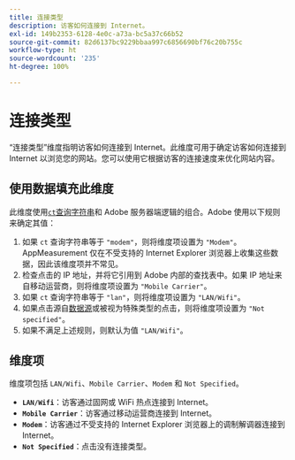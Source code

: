 ```yaml
---
title: 连接类型
description: 访客如何连接到 Internet。
exl-id: 149b2353-6128-4e0c-a73a-bc5a37c66b52
source-git-commit: 82d6137bc9229bbaa997c6856690bf76c20b755c
workflow-type: ht
source-wordcount: '235'
ht-degree: 100%

---
```


# 连接类型

“连接类型”维度指明访客如何连接到 Internet。此维度可用于确定访客如何连接到 Internet 以浏览您的网站。您可以使用它根据访客的连接速度来优化网站内容。

## 使用数据填充此维度

此维度使用[`ct`查询字符串](/help/implement/validate/query-parameters.md)和 Adobe 服务器端逻辑的组合。Adobe 使用以下规则来确定其值：

1. 如果 `ct` 查询字符串等于 `"modem"`，则将维度项设置为 `"Modem"`。AppMeasurement 仅在不受支持的 Internet Explorer 浏览器上收集这些数据，因此该维度项并不常见。
1. 检查点击的 IP 地址，并将它引用到 Adobe 内部的查找表中。如果 IP 地址来自移动运营商，则将维度项设置为 `"Mobile Carrier"`。
1. 如果 `ct` 查询字符串等于 `"lan"`，则将维度项设置为 `"LAN/Wifi"`。
1. 如果点击源自[数据源](/help/import/c-data-sources/datasrc-home.md)或被视为特殊类型的点击，则将维度项设置为 `"Not specified"`。
1. 如果不满足上述规则，则默认为值 `"LAN/Wifi"`。

## 维度项

维度项包括 `LAN/Wifi`、`Mobile Carrier`、`Modem` 和 `Not Specified`。

* **`LAN/Wifi`**：访客通过固网或 WiFi 热点连接到 Internet。
* **`Mobile Carrier`**：访客通过移动运营商连接到 Internet。
* **`Modem`**：访客通过不受支持的 Internet Explorer 浏览器上的调制解调器连接到 Internet。
* **`Not Specified`**：点击没有连接类型。
